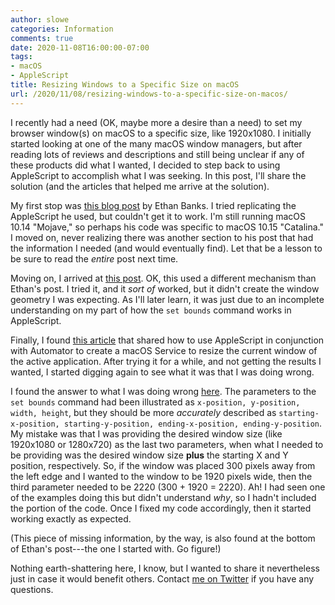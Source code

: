 ```yaml
---
author: slowe
categories: Information
comments: true
date: 2020-11-08T16:00:00-07:00
tags:
- macOS
- AppleScript
title: Resizing Windows to a Specific Size on macOS
url: /2020/11/08/resizing-windows-to-a-specific-size-on-macos/
---
```


I recently had a need (OK, maybe more a desire than a need) to set my browser window(s) on macOS to a specific size, like 1920x1080. I initially started looking at one of the many macOS window managers, but after reading lots of reviews and descriptions and still being unclear if any of these products did what I wanted, I decided to step back to using AppleScript to accomplish what I was seeking. In this post, I'll share the solution (and the articles that helped me arrive at the solution).<!--more-->

My first stop was [this blog post][link-2] by Ethan Banks. I tried replicating the AppleScript he used, but couldn't get it to work. I'm still running macOS 10.14 "Mojave," so perhaps his code was specific to macOS 10.15 "Catalina." I moved on, never realizing there was another section to his post that had the information I needed (and would eventually find). Let that be a lesson to be sure to read the _entire_ post next time.

Moving on, I arrived at [this post][link-3]. OK, this used a different mechanism than Ethan's post. I tried it, and it _sort of_ worked, but it didn't create the window geometry I was expecting. As I'll later learn, it was just due to an incomplete understanding on my part of how the `set bounds` command works in AppleScript.

Finally, I found [this article][link-1] that shared how to use AppleScript in conjunction with Automator to create a macOS Service to resize the current window of the active application. After trying it for a while, and not getting the results I wanted, I started digging again to see what it was that I was doing wrong.

I found the answer to what I was doing wrong [here][link-4]. The parameters to the `set bounds` command had been illustrated as `x-position, y-position, width, height`, but they should be more _accurately_ described as `starting-x-position, starting-y-position, ending-x-position, ending-y-position`. My mistake was that I was providing the desired window size (like 1920x1080 or 1280x720) as the last two parameters, when what I needed to be providing was the desired window size **plus** the starting X and Y position, respectively. So, if the window was placed 300 pixels away from the left edge and I wanted to the window to be 1920 pixels wide, then the third parameter needed to be 2220 (300 + 1920 = 2220). Ah! I had seen one of the examples doing this but didn't understand _why_, so I hadn't included the portion of the code. Once I fixed my code accordingly, then it started working exactly as expected.

(This piece of missing information, by the way, is also found at the bottom of Ethan's post---the one I started with. Go figure!)

Nothing earth-shattering here, I know, but I wanted to share it nevertheless just in case it would benefit others. Contact [me on Twitter][link-5] if you have any questions.

[link-1]: https://www.elevatecreates.com/automatically-resize-mac-application-window/
[link-2]: https://ethancbanks.com/2020/02/18/using-applescript-to-size-a-window-to-16x9-on-macos/
[link-3]: https://alvinalexander.com/source-code/mac-os-x/how-size-or-resize-application-windows-applescript/
[link-4]: http://macosxautomation.com/applescript/firsttutorial/11.html
[link-5]: https://twitter.com/scott_lowe
